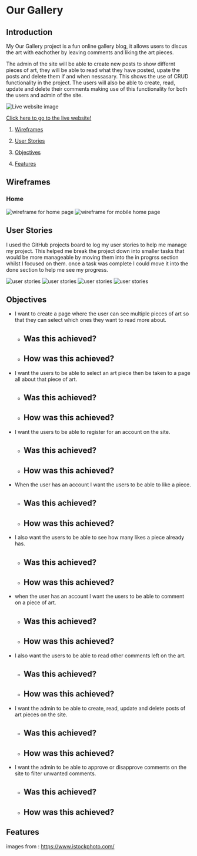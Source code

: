 # Our Gallery

## Introduction

My Our Gallery project is a fun online gallery blog, it allows users to discus the art with eachother by leaving comments and liking the art pieces.

The admin of the site will be able to create new posts to show differnt pieces of art, they will be able to read what they have posted, upate the posts and delete them if and when nessasary. This shows the use of CRUD functionality in the project. The users will also be able to create, read, update and delete their comments making use of this functionality for both the users and admin of the site.

<img src=" <!--Add Live Web Image--> " alt="Live website image"> 

[Click here to go to the live website!](<!--Add Website Link-->) 

1. [Wireframes](#wireframes)

2. [User Stories](#user-stories)
3. [Objectives](#objectives)

4. [Features](#features)
  
## Wireframes

### Home 
<img src="static/images/" alt="wireframe for home page">
<img src="static/images/" alt="wireframe for mobile home page">

## User Stories

I used the GitHub projects board to log my user stories to help me manage my project. 
This helped me break the project down into smaller tasks that would be more manageable by moving them into the in progrss section whilst I focused on them. once a task was complete I could move it into the done section to help me see my progress.


<img src="static/#" alt="user stories">
<img src="static/#" alt="user stories">
<img src="static/#" alt="user stories">
<img src="static/#" alt="user stories">

## Objectives

- I want to create a page where the user can see multiple pieces of art so that they can select which ones they want to read more about.
    - Was this achieved?
        - 
    - How was this achieved?
        -

- I want the users to be able to select an art piece then be taken to a page all about that piece of art.
    - Was this achieved?
        - 
    - How was this achieved?
        -

- I want the users to be able to register for an account on the site.
    - Was this achieved?
        - 
    - How was this achieved?
        -

- When the user has an account I want the users to be able to like a piece.
    - Was this achieved?
        - 
    - How was this achieved?
        -

- I also want the users to be able to see how many likes a piece already has.
    - Was this achieved?
        - 
    - How was this achieved?
        -

- when the user has an account I want the users to be able to comment on a piece of art.
    - Was this achieved?
        - 
    - How was this achieved?
        -

- I also want the users to be able to read other comments left on the art.
    - Was this achieved?
        - 
    - How was this achieved?
        -

- I want the admin to be able to create, read, update and delete posts of art pieces on the site.
    - Was this achieved?
        - 
    - How was this achieved?
        -

- I want the admin to be able to approve or disapprove comments on the site to filter unwanted comments.
    - Was this achieved?
        - 
    - How was this achieved?
        -

## Features





images from : https://www.istockphoto.com/